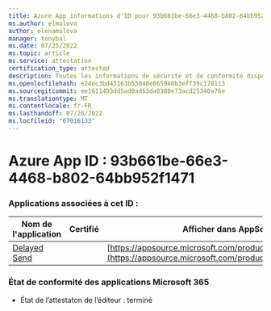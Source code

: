 ```yaml
---
title: Azure App informations d’ID pour 93b661be-66e3-4468-b802-64bb952f1471
ms.author: elmalova
author: elenamalova
manager: tonybal
ms.date: 07/25/2022
ms.topic: article
ms.service: attestation
certification_type: attested
description: Toutes les informations de sécurité et de conformité disponibles pour 93b661be-66e3-4468-b802-64bb952f1471.
ms.openlocfilehash: e24ec3bd43163b53040e065940b3eff39c178113
ms.sourcegitcommit: ee1611493dd5ad0ad53da0380e73acd25340a76e
ms.translationtype: MT
ms.contentlocale: fr-FR
ms.lasthandoff: 07/26/2022
ms.locfileid: "67016133"
---
```

# <a name="azure-app-id-93b661be-66e3-4468-b802-64bb952f1471"></a>Azure App ID : 93b661be-66e3-4468-b802-64bb952f1471


### <a name="apps-associated-with-this-id"></a>Applications associées à cet ID :
| **Nom de l'application** | **Certifié** | **Afficher dans AppSource** |
|--------------|---------------|-----------------------|
| [Delayed Send](../forward/WA200004301.md) |  | [https://appsource.microsoft.com/product/office/WA200004301](https://appsource.microsoft.com/product/office/WA200004301) |

### <a name="microsoft-365-app-compliance-status"></a>État de conformité des applications Microsoft 365
- État de l’attestaton de l’éditeur : terminé
